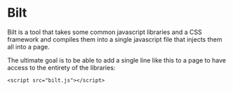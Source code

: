 # Bilt

Bilt is a tool that takes some common javascript libraries and a CSS framework and compiles them into a single javascript file that injects them all into a page.

The ultimate goal is to be able to add a single line like this to a page to have access to the entirety of the libraries:

`<script src="bilt.js"></script>`


